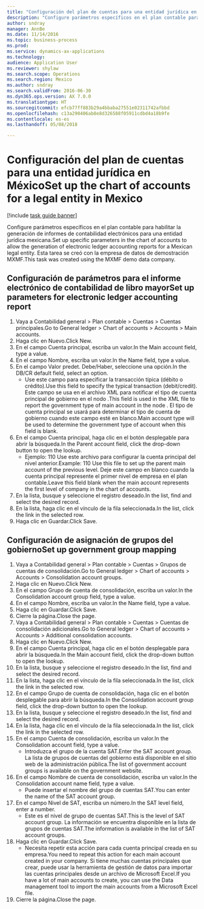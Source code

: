 ```yaml
--- 
title: "Configuración del plan de cuentas para una entidad jurídica en México"
description: "Configure parámetros específicos en el plan contable para habilitar la generación de informes de contabilidad electrónicos para una entidad jurídica mexicana."
author: sndray
manager: AnnBe
ms.date: 11/14/2016
ms.topic: business-process
ms.prod: 
ms.service: dynamics-ax-applications
ms.technology: 
audience: Application User
ms.reviewer: shylaw
ms.search.scope: Operations
ms.search.region: Mexico
ms.author: sndray
ms.search.validFrom: 2016-06-30
ms.dyn365.ops.version: AX 7.0.0
ms.translationtype: HT
ms.sourcegitcommit: efcb77ff883b29a4bbaba27551e02311742afbbd
ms.openlocfilehash: c13a290406ab8e8d326588f05911cdbd4a18b9fe
ms.contentlocale: es-es
ms.lasthandoff: 05/08/2018

---
```

# <a name="set-up-the-chart-of-accounts-for-a-legal-entity-in-mexico"></a><span data-ttu-id="a9322-103">Configuración del plan de cuentas para una entidad jurídica en México</span><span class="sxs-lookup"><span data-stu-id="a9322-103">Set up the chart of accounts for a legal entity in Mexico</span></span>

[!include [task guide banner](../../includes/task-guide-banner.md)]

<span data-ttu-id="a9322-104">Configure parámetros específicos en el plan contable para habilitar la generación de informes de contabilidad electrónicos para una entidad jurídica mexicana.</span><span class="sxs-lookup"><span data-stu-id="a9322-104">Set up specific parameters in the chart of accounts to allow the generation of electronic ledger accounting reports for a Mexican legal entity.</span></span> <span data-ttu-id="a9322-105">Esta tarea se creó con la empresa de datos de demostración MXMF.</span><span class="sxs-lookup"><span data-stu-id="a9322-105">This task was created using the MXMF demo data company.</span></span>


## <a name="set-up-parameters-for-electronic-ledger-accounting-report"></a><span data-ttu-id="a9322-106">Configuración de parámetros para el informe electrónico de contabilidad de libro mayor</span><span class="sxs-lookup"><span data-stu-id="a9322-106">Set up parameters for electronic ledger accounting report</span></span>
1. <span data-ttu-id="a9322-107">Vaya a Contabilidad general > Plan contable > Cuentas > Cuentas principales.</span><span class="sxs-lookup"><span data-stu-id="a9322-107">Go to General ledger > Chart of accounts > Accounts > Main accounts.</span></span>
2. <span data-ttu-id="a9322-108">Haga clic en Nuevo.</span><span class="sxs-lookup"><span data-stu-id="a9322-108">Click New.</span></span>
3. <span data-ttu-id="a9322-109">En el campo Cuenta principal, escriba un valor.</span><span class="sxs-lookup"><span data-stu-id="a9322-109">In the Main account field, type a value.</span></span>
4. <span data-ttu-id="a9322-110">En el campo Nombre, escriba un valor.</span><span class="sxs-lookup"><span data-stu-id="a9322-110">In the Name field, type a value.</span></span>
5. <span data-ttu-id="a9322-111">En el campo Valor predet. Debe/Haber, seleccione una opción.</span><span class="sxs-lookup"><span data-stu-id="a9322-111">In the DB/CR default field, select an option.</span></span>
    * <span data-ttu-id="a9322-112">Use este campo para especificar la transacción típica (débito o crédito).</span><span class="sxs-lookup"><span data-stu-id="a9322-112">Use this field to specify the typical transaction (debit/credit).</span></span> <span data-ttu-id="a9322-113">Este campo se usa en el archivo XML para notificar el tipo de cuenta principal de gobierno en el nodo <Natur>.</span><span class="sxs-lookup"><span data-stu-id="a9322-113">This field is used in the XML file to report the government type of main account in the node <Natur>.</span></span>  <span data-ttu-id="a9322-114">El tipo de cuenta principal se usará para determinar el tipo de cuenta de gobierno cuando este campo esté en blanco.</span><span class="sxs-lookup"><span data-stu-id="a9322-114">Main account type will be used to determine the government type of account when this field is blank.</span></span>  
6. <span data-ttu-id="a9322-115">En el campo Cuenta principal, haga clic en el botón desplegable para abrir la búsqueda.</span><span class="sxs-lookup"><span data-stu-id="a9322-115">In the Parent account field, click the drop-down button to open the lookup.</span></span>
    * <span data-ttu-id="a9322-116">Ejemplo: 110 Use este archivo para configurar la cuenta principal del nivel anterior.</span><span class="sxs-lookup"><span data-stu-id="a9322-116">Example: 110  Use this file to set up the parent main account of the previous level.</span></span>     <span data-ttu-id="a9322-117">Deje este campo en blanco cuando la cuenta principal represente el primer nivel de empresa en el plan contable.</span><span class="sxs-lookup"><span data-stu-id="a9322-117">Leave this field blank when the main account represents the first level of company in the chart of accounts.</span></span>    
7. <span data-ttu-id="a9322-118">En la lista, busque y seleccione el registro deseado.</span><span class="sxs-lookup"><span data-stu-id="a9322-118">In the list, find and select the desired record.</span></span>
8. <span data-ttu-id="a9322-119">En la lista, haga clic en el vínculo de la fila seleccionada.</span><span class="sxs-lookup"><span data-stu-id="a9322-119">In the list, click the link in the selected row.</span></span>
9. <span data-ttu-id="a9322-120">Haga clic en Guardar.</span><span class="sxs-lookup"><span data-stu-id="a9322-120">Click Save.</span></span>

## <a name="set-up-government-group-mapping"></a><span data-ttu-id="a9322-121">Configuración de asignación de grupos del gobierno</span><span class="sxs-lookup"><span data-stu-id="a9322-121">Set up government group mapping</span></span>
1. <span data-ttu-id="a9322-122">Vaya a Contabilidad general > Plan contable > Cuentas > Grupos de cuentas de consolidación.</span><span class="sxs-lookup"><span data-stu-id="a9322-122">Go to General ledger > Chart of accounts > Accounts > Consolidation account groups.</span></span>
2. <span data-ttu-id="a9322-123">Haga clic en Nuevo.</span><span class="sxs-lookup"><span data-stu-id="a9322-123">Click New.</span></span>
3. <span data-ttu-id="a9322-124">En el campo Grupo de cuenta de consolidación, escriba un valor.</span><span class="sxs-lookup"><span data-stu-id="a9322-124">In the Consolidation account group field, type a value.</span></span>
4. <span data-ttu-id="a9322-125">En el campo Nombre, escriba un valor.</span><span class="sxs-lookup"><span data-stu-id="a9322-125">In the Name field, type a value.</span></span>
5. <span data-ttu-id="a9322-126">Haga clic en Guardar.</span><span class="sxs-lookup"><span data-stu-id="a9322-126">Click Save.</span></span>
6. <span data-ttu-id="a9322-127">Cierre la página.</span><span class="sxs-lookup"><span data-stu-id="a9322-127">Close the page.</span></span>
7. <span data-ttu-id="a9322-128">Vaya a Contabilidad general > Plan contable > Cuentas > Cuentas de consolidación adicionales.</span><span class="sxs-lookup"><span data-stu-id="a9322-128">Go to General ledger > Chart of accounts > Accounts > Additional consolidation accounts.</span></span>
8. <span data-ttu-id="a9322-129">Haga clic en Nuevo.</span><span class="sxs-lookup"><span data-stu-id="a9322-129">Click New.</span></span>
9. <span data-ttu-id="a9322-130">En el campo Cuenta principal, haga clic en el botón desplegable para abrir la búsqueda.</span><span class="sxs-lookup"><span data-stu-id="a9322-130">In the Main account field, click the drop-down button to open the lookup.</span></span>
10. <span data-ttu-id="a9322-131">En la lista, busque y seleccione el registro deseado.</span><span class="sxs-lookup"><span data-stu-id="a9322-131">In the list, find and select the desired record.</span></span>
11. <span data-ttu-id="a9322-132">En la lista, haga clic en el vínculo de la fila seleccionada.</span><span class="sxs-lookup"><span data-stu-id="a9322-132">In the list, click the link in the selected row.</span></span>
12. <span data-ttu-id="a9322-133">En el campo Grupo de cuenta de consolidación, haga clic en el botón desplegable para abrir la búsqueda.</span><span class="sxs-lookup"><span data-stu-id="a9322-133">In the Consolidation account group field, click the drop-down button to open the lookup.</span></span>
13. <span data-ttu-id="a9322-134">En la lista, busque y seleccione el registro deseado.</span><span class="sxs-lookup"><span data-stu-id="a9322-134">In the list, find and select the desired record.</span></span>
14. <span data-ttu-id="a9322-135">En la lista, haga clic en el vínculo de la fila seleccionada.</span><span class="sxs-lookup"><span data-stu-id="a9322-135">In the list, click the link in the selected row.</span></span>
15. <span data-ttu-id="a9322-136">En el campo Cuenta de consolidación, escriba un valor.</span><span class="sxs-lookup"><span data-stu-id="a9322-136">In the Consolidation account field, type a value.</span></span>
    * <span data-ttu-id="a9322-137">Introduzca el grupo de la cuenta SAT.</span><span class="sxs-lookup"><span data-stu-id="a9322-137">Enter the SAT account group.</span></span> <span data-ttu-id="a9322-138">La lista de grupos de cuentas del gobierno está disponible en el sitio web de la administración pública.</span><span class="sxs-lookup"><span data-stu-id="a9322-138">The list of government account groups is available on the government website.</span></span>    
16. <span data-ttu-id="a9322-139">En el campo Nombre de cuenta de consolidación, escriba un valor.</span><span class="sxs-lookup"><span data-stu-id="a9322-139">In the Consolidation account name field, type a value.</span></span>
    * <span data-ttu-id="a9322-140">Puede insertar el nombre del grupo de cuentas SAT.</span><span class="sxs-lookup"><span data-stu-id="a9322-140">You can enter the name of the SAT account group.</span></span>    
17. <span data-ttu-id="a9322-141">En el campo Nivel de SAT, escriba un número.</span><span class="sxs-lookup"><span data-stu-id="a9322-141">In the SAT level field, enter a number.</span></span>
    * <span data-ttu-id="a9322-142">Este es el nivel de grupo de cuentas SAT.</span><span class="sxs-lookup"><span data-stu-id="a9322-142">This is the level of SAT account group.</span></span> <span data-ttu-id="a9322-143">La información se encuentra disponible en la lista de grupos de cuentas SAT.</span><span class="sxs-lookup"><span data-stu-id="a9322-143">The information is available in the list of SAT account groups.</span></span>  
18. <span data-ttu-id="a9322-144">Haga clic en Guardar.</span><span class="sxs-lookup"><span data-stu-id="a9322-144">Click Save.</span></span>
    * <span data-ttu-id="a9322-145">Necesita repetir esta acción para cada cuenta principal creada en su empresa.</span><span class="sxs-lookup"><span data-stu-id="a9322-145">You need to repeat this action for each main account created in your company.</span></span> <span data-ttu-id="a9322-146">Si tiene muchas cuentas principales que crear, puede usar la herramienta de gestión de datos para importar las cuentas principales desde un archivo de Microsoft Excel.</span><span class="sxs-lookup"><span data-stu-id="a9322-146">If you have a lot of main accounts to create, you can use the Data management tool to import the main accounts from a Microsoft Excel file.</span></span>  
19. <span data-ttu-id="a9322-147">Cierre la página.</span><span class="sxs-lookup"><span data-stu-id="a9322-147">Close the page.</span></span>


